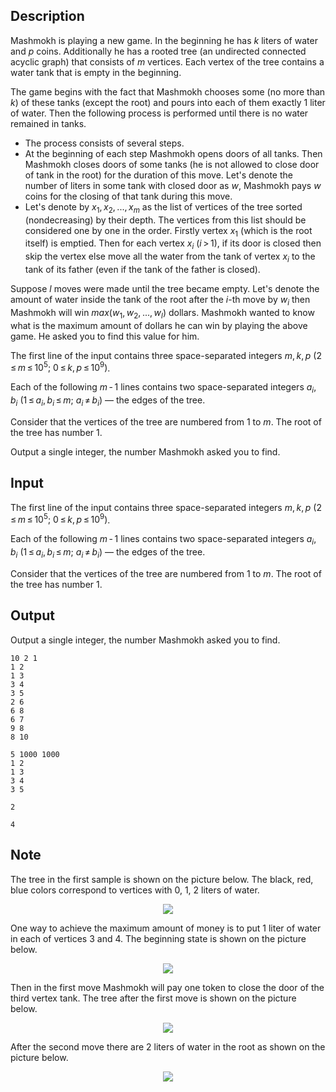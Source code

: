 ## Description

<div><p>Mashmokh is playing a new game. In the beginning he has <span class="tex-span"><i>k</i></span> liters of water and <span class="tex-span"><i>p</i></span> coins. Additionally he has a rooted tree (an undirected connected acyclic graph) that consists of <span class="tex-span"><i>m</i></span> vertices. Each vertex of the tree contains a water tank that is empty in the beginning.</p><p>The game begins with the fact that Mashmokh chooses some (no more than <span class="tex-span"><i>k</i></span>) of these tanks (except the root) and pours into each of them exactly <span class="tex-span">1</span> liter of water. Then the following process is performed until there is no water remained in tanks.</p><ul> <li> The process consists of several steps. </li><li> At the beginning of each step Mashmokh opens doors of all tanks. Then Mashmokh closes doors of some tanks (he is not allowed to close door of tank in the root) for the duration of this move. Let's denote the number of liters in some tank with closed door as <span class="tex-span"><i>w</i></span>, Mashmokh pays <span class="tex-span"><i>w</i></span> coins for the closing of that tank during this move. </li><li> Let's denote by <span class="tex-span"><i>x</i><sub class="lower-index">1</sub>, <i>x</i><sub class="lower-index">2</sub>, ..., <i>x</i><sub class="lower-index"><i>m</i></sub></span> as the list of vertices of the tree sorted (nondecreasing) by their depth. The vertices from this list should be considered one by one in the order. Firstly vertex <span class="tex-span"><i>x</i><sub class="lower-index">1</sub></span> (which is the root itself) is emptied. Then for each vertex <span class="tex-span"><i>x</i><sub class="lower-index"><i>i</i></sub></span> <span class="tex-span">(<i>i</i> &gt; 1)</span>, if its door is closed then skip the vertex else move all the water from the tank of vertex <span class="tex-span"><i>x</i><sub class="lower-index"><i>i</i></sub></span> to the tank of its father (even if the tank of the father is closed). </li></ul><p>Suppose <span class="tex-span"><i>l</i></span> moves were made until the tree became empty. Let's denote the amount of water inside the tank of the root after the <span class="tex-span"><i>i</i></span>-th move by <span class="tex-span"><i>w</i><sub class="lower-index"><i>i</i></sub></span> then Mashmokh will win <span class="tex-span"><i>max</i>(<i>w</i><sub class="lower-index">1</sub>, <i>w</i><sub class="lower-index">2</sub>, ..., <i>w</i><sub class="lower-index"><i>l</i></sub>)</span> dollars. Mashmokh wanted to know what is the maximum amount of dollars he can win by playing the above game. He asked you to find this value for him.</p></div><div class="input-specification"><p>The first line of the input contains three space-separated integers <span class="tex-span"><i>m</i>, <i>k</i>, <i>p</i>&nbsp;(2 ≤ <i>m</i> ≤ 10<sup class="upper-index">5</sup>;&nbsp;0 ≤ <i>k</i>, <i>p</i> ≤ 10<sup class="upper-index">9</sup>)</span>. </p><p>Each of the following <span class="tex-span"><i>m</i> - 1</span> lines contains two space-separated integers <span class="tex-span"><i>a</i><sub class="lower-index"><i>i</i></sub>, <i>b</i><sub class="lower-index"><i>i</i></sub>&nbsp;(1 ≤ <i>a</i><sub class="lower-index"><i>i</i></sub>, <i>b</i><sub class="lower-index"><i>i</i></sub> ≤ <i>m</i>;&nbsp;<i>a</i><sub class="lower-index"><i>i</i></sub> ≠ <i>b</i><sub class="lower-index"><i>i</i></sub>)</span> — the edges of the tree.</p><p>Consider that the vertices of the tree are numbered from 1 to <span class="tex-span"><i>m</i></span>. The root of the tree has number 1.</p></div><div class="output-specification"><p>Output a single integer, the number Mashmokh asked you to find.</p></div>

## Input

<p>The first line of the input contains three space-separated integers <span class="tex-span"><i>m</i>, <i>k</i>, <i>p</i>&nbsp;(2 ≤ <i>m</i> ≤ 10<sup class="upper-index">5</sup>;&nbsp;0 ≤ <i>k</i>, <i>p</i> ≤ 10<sup class="upper-index">9</sup>)</span>. </p><p>Each of the following <span class="tex-span"><i>m</i> - 1</span> lines contains two space-separated integers <span class="tex-span"><i>a</i><sub class="lower-index"><i>i</i></sub>, <i>b</i><sub class="lower-index"><i>i</i></sub>&nbsp;(1 ≤ <i>a</i><sub class="lower-index"><i>i</i></sub>, <i>b</i><sub class="lower-index"><i>i</i></sub> ≤ <i>m</i>;&nbsp;<i>a</i><sub class="lower-index"><i>i</i></sub> ≠ <i>b</i><sub class="lower-index"><i>i</i></sub>)</span> — the edges of the tree.</p><p>Consider that the vertices of the tree are numbered from 1 to <span class="tex-span"><i>m</i></span>. The root of the tree has number 1.</p>

## Output

<p>Output a single integer, the number Mashmokh asked you to find.</p>





```input1
10 2 1
1 2
1 3
3 4
3 5
2 6
6 8
6 7
9 8
8 10

```




```input2
5 1000 1000
1 2
1 3
3 4
3 5

```




```output1
2

```




```output2
4

```



## Note

<p>The tree in the first sample is shown on the picture below. The black, red, blue colors correspond to vertices with 0, 1, 2 liters of water.</p><center><img class="tex-graphics" src="file://if2Rd6O6.png" style="max-width: 100.0%;max-height: 100.0%;"></center><p>One way to achieve the maximum amount of money is to put 1 liter of water in each of vertices 3 and 4. The beginning state is shown on the picture below.</p><center><img class="tex-graphics" src="file://YON5NuEW.png" style="max-width: 100.0%;max-height: 100.0%;"></center><p>Then in the first move Mashmokh will pay one token to close the door of the third vertex tank. The tree after the first move is shown on the picture below.</p><center><img class="tex-graphics" src="file://GGtWO0CZ.png" style="max-width: 100.0%;max-height: 100.0%;"></center><p>After the second move there are 2 liters of water in the root as shown on the picture below.</p><center><img class="tex-graphics" src="file://7Xzt9Opn.png" style="max-width: 100.0%;max-height: 100.0%;"></center>

